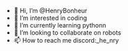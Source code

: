 - 👋 Hi, I’m @HenryBonheur
- 👀 I’m interested in coding
- 🌱 I’m currently learning pythonn
- 💞️ I’m looking to collaborate on robots
- 📫 How to reach me discord:_he_nry

